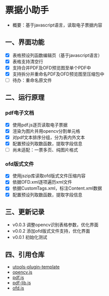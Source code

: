 # 票据小助手

- 概要：基于javascript语言，读取电子票据内容

## 一、界面功能

- [x] 表格预设列函数编辑页（基于javascript语言）
- [x] 表格支持清空行
- [x] 支持合并PDF及OFD预览图至单个PDF中
- [x] 支持拆分并重命名PDF及OFD预览图至压缩包中
- [ ] 待办：重命名原文件

## 二、运行原理

### pdf电子文档

- [x] 使用pdf.js逐页读取电子票据
- [x] 渲染为图片并用opencv分割单元格
- [x] 对pdf文本排序分组，分为表内外文本
- [x] 配置预设列取数函数，提取字段信息
- [ ] 尚未适配：一票多页、纯图片格式

### ofd版式文件

- [x] 使用jszip库读取ofd版式文件压缩内容
- [x] 依据OFD.xml逐项遍历xml文件
- [x] 依据CustomTags.xml，标注Content.xml数据
- [x] 配置预设列取数函数，提取字段信息

## 三、更新记录

- v0.0.3 调整opencv识别表格参数，优化界面
- v0.0.2 添加ofd版式文件支持，优化界面
- v0.0.1 初始化测试

## 四、引用仓库

- [utools-plugin-template](https://github.com/QC2168/utools-plugin-template)
- [opencv.js](https://github.com/TechStark/opencv-js)
- [pdf.js](https://github.com/mozilla/pdf.js)
- [pdf-lib.js](https://github.com/Hopding/pdf-lib)
- [ofd.js](https://github.com/DLTech21/ofd.js)
<!-- - [jspdf.js](https://github.com/parallax/jsPDF) -->
